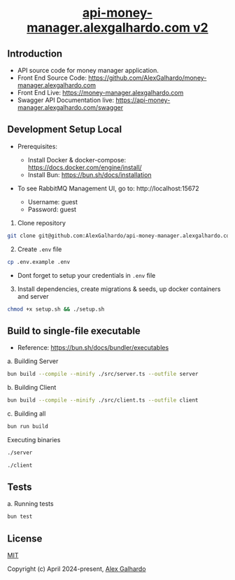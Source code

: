 <div align="center">
  	<h1 align="center"><a href="https://api-money-manager.alexgalhardo.com" target="_blank">api-money-manager.alexgalhardo.com v2</a></h1>
</div>

## Introduction

- API source code for money manager application.
- Front End Source Code: <https://github.com/AlexGalhardo/money-manager.alexgalhardo.com>
- Front End Live: <https://money-manager.alexgalhardo.com>
- Swagger API Documentation live: <https://api-money-manager.alexgalhardo.com/swagger>

## Development Setup Local

- Prerequisites:
   - Install Docker & docker-compose: <https://docs.docker.com/engine/install/>
   - Install Bun: <https://bun.sh/docs/installation>

- To see RabbitMQ Management UI, go to: http://localhost:15672
   - Username: guest
   - Password: guest

1. Clone repository
```bash
git clone git@github.com:AlexGalhardo/api-money-manager.alexgalhardo.com.git
```

2. Create `.env` file
```bash
cp .env.example .env
```
- Dont forget to setup your credentials in `.env` file

3. Install dependencies, create migrations & seeds, up docker containers and server
```bash
chmod +x setup.sh && ./setup.sh
```


## Build to single-file executable

- Reference: <https://bun.sh/docs/bundler/executables>

a. Building Server
```bash
bun build --compile --minify ./src/server.ts --outfile server
```

b. Building Client
```bash
bun build --compile --minify ./src/client.ts --outfile client
```

c. Building all
```bash
bun run build
```

Executing binaries
```bash
./server
```

```bash
./client
```

## Tests

a. Running tests
```bash
bun test
```

## License

[MIT](http://opensource.org/licenses/MIT)

Copyright (c) April 2024-present, [Alex Galhardo](https://github.com/AlexGalhardo)
